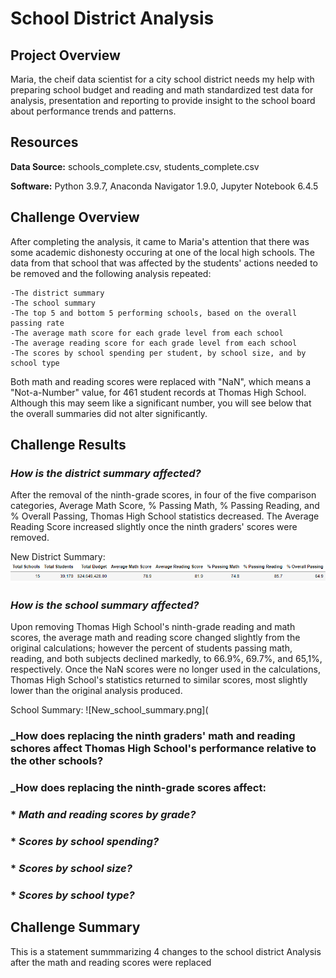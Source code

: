 # School District Analysis



## Project Overview

Maria, the cheif data scientist for a city school district needs my help with preparing school budget and reading and math standardized test data for analysis, presentation and reporting to provide insight to the school board about performance trends and patterns. 


## Resources

**Data Source:** schools_complete.csv, students_complete.csv

**Software:** Python 3.9.7, Anaconda Navigator 1.9.0, Jupyter Notebook 6.4.5

    
## Challenge Overview

After completing the analysis, it came to Maria's attention that there was some academic dishonesty occuring at one of the local high schools. The data from that school that was affected by the students' actions needed to be removed and the following analysis repeated:

    -The district summary
	-The school summary
	-The top 5 and bottom 5 performing schools, based on the overall passing rate
	-The average math score for each grade level from each school
	-The average reading score for each grade level from each school
    -The scores by school spending per student, by school size, and by school type

Both math and reading scores were replaced with "NaN", which means a "Not-a-Number" value, for 461 student records at Thomas High School. Although this may seem like a significant number, you will see below that the overall summaries did not alter significantly.

## Challenge Results

### _How is the district summary affected?_
After the removal of the ninth-grade scores, in four of the five comparison categories, Average Math Score, % Passing Math, % Passing Reading, and % Overall Passing, Thomas High School statistics decreased. The Average Reading Score increased slightly once the ninth graders' scores were removed.

New District Summary:
![New district_summary.png](https://github.com/saraegregg/Mod4-School-District-Analysis/blob/main/images/New_district_summary.png)

### _How is the school summary affected?_
Upon removing Thomas High School's ninth-grade reading and math scores, the average math and reading score changed slightly from the original calculations; however the percent of students passing math, reading, and both subjects declined markedly, to 66.9%, 69.7%, and 65,1%, respectively. Once the NaN scores were no longer used in the calculations, Thomas High School's statistics returned to similar scores, most slightly lower than the original analysis produced.

School Summary:
![New_school_summary.png](

### _How does replacing the ninth graders' math and reading schores affect Thomas High School's performance relative to the other schools?

### _How does replacing the ninth-grade scores affect:
### * _Math and reading scores by grade?_
### * _Scores by school spending?_
### * _Scores by school size?_
### * _Scores by school type?_


## Challenge Summary
	
This is a statement summmarizing 4 changes to the school district Analysis after the math and reading scores were replaced
